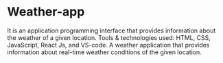 # Weather-app

It is an application programming interface that provides information about the weather of a given location.
Tools & technologies used: HTML, CSS, JavaScript, React Js, and VS-code.
A weather application that provides information about real-time weather conditions of the given location.
